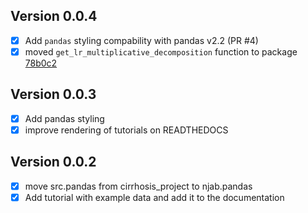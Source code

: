 ## Version 0.0.4

- [x] Add `pandas` styling compability with pandas v2.2 (PR #4)
- [x] moved `get_lr_multiplicative_decomposition` function to package [78b0c2](https://github.com/RasmussenLab/njab/commit/78b0c27c3ab11489fb81ca320e03485cdc0b1344)

## Version 0.0.3

- [x] Add pandas styling 
- [x] improve rendering of tutorials on READTHEDOCS

## Version 0.0.2

- [x] move src.pandas from cirrhosis_project to njab.pandas
- [x] Add tutorial with example data and add it to the documentation
